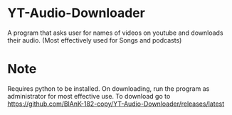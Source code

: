 # YT-Audio-Downloader
A program that asks user for names of videos on youtube and downloads their audio. (Most effectively used for Songs and podcasts)

# Note
Requires python to be installed. On downloading, run the program as administrator for most effective use.
To download go to https://github.com/BlAnK-182-copy/YT-Audio-Downloader/releases/latest
